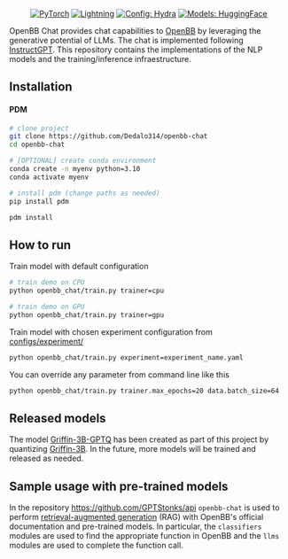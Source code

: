 <div align="center">

<a href="https://pytorch.org/get-started/locally/"><img alt="PyTorch" src="https://img.shields.io/badge/PyTorch-ee4c2c?logo=pytorch&logoColor=white"></a>
<a href="https://pytorchlightning.ai/"><img alt="Lightning" src="https://img.shields.io/badge/-Lightning-792ee5?logo=pytorchlightning&logoColor=white"></a>
<a href="https://hydra.cc/"><img alt="Config: Hydra" src="https://img.shields.io/badge/Config-Hydra-89b8cd"></a>
<a href="https://huggingface.co/"><img alt="Models: HuggingFace" src="https://img.shields.io/badge/Models-HuggingFace-ffd21e"></a>

</div>

OpenBB Chat provides chat capabilities to [OpenBB](https://github.com/OpenBB-finance/OpenBBTerminal) by leveraging the generative potential of LLMs. The chat is implemented following [InstructGPT](https://openai.com/research/instruction-following). This repository contains the implementations of the NLP models and the training/inference infraestructure.

## Installation

#### PDM

```bash
# clone project
git clone https://github.com/Dedalo314/openbb-chat
cd openbb-chat

# [OPTIONAL] create conda environment
conda create -n myenv python=3.10
conda activate myenv

# install pdm (change paths as needed)
pip install pdm

pdm install
```

## How to run

Train model with default configuration

```bash
# train demo on CPU
python openbb_chat/train.py trainer=cpu

# train demo on GPU
python openbb_chat/train.py trainer=gpu
```

Train model with chosen experiment configuration from [configs/experiment/](configs/experiment/)

```bash
python openbb_chat/train.py experiment=experiment_name.yaml
```

You can override any parameter from command line like this

```bash
python openbb_chat/train.py trainer.max_epochs=20 data.batch_size=64
```

## Released models

The model [Griffin-3B-GPTQ](https://huggingface.co/daedalus314/Griffin-3B-GPTQ) has been created as part of this project by quantizing [Griffin-3B](https://huggingface.co/acrastt/Griffin-3B). In the future, more models will be trained and released as needed.

## Sample usage with pre-trained models

In the repository https://github.com/GPTStonks/api `openbb-chat` is used to perform [retrieval-augmented generation](https://arxiv.org/abs/2005.11401) (RAG) with OpenBB's official documentation and pre-trained models. In particular, the `classifiers` modules are used to find the appropriate function in OpenBB and the `llms` modules are used to complete the function call.
